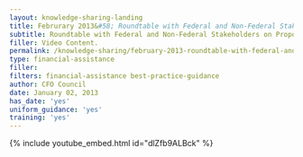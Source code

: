 ```yaml
---
layout: knowledge-sharing-landing
title: Februrary 2013&#58; Roundtable with Federal and Non-Federal Stakeholders on Proposed Uniform Guidance
subtitle: Roundtable with Federal and Non-Federal Stakeholders on Proposed Uniform Guidance
filler: Video Content. 
permalink: /knowledge-sharing/february-2013-roundtable-with-federal-and-non-federal-stakeholders-on-proposed-uniform-guidance/
type: financial-assistance
filler:  
filters: financial-assistance best-practice-guidance
author: CFO Council 
date: January 02, 2013
has_date: 'yes'
uniform_guidance: 'yes'
training: 'yes'
---
```


{% include youtube_embed.html id="dlZfb9ALBck" %}  
